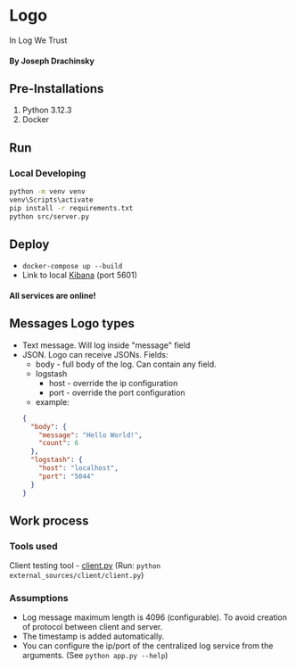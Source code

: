 # Logo
In Log We Trust

#### By Joseph Drachinsky

## Pre-Installations
1. Python 3.12.3
2. Docker

## Run
### Local Developing
```bash
python -m venv venv
venv\Scripts\activate
pip install -r requirements.txt
python src/server.py
```

## Deploy
- `docker-compose up --build`
- Link to local [Kibana](http://localhost:5601) (port 5601)
#### All services are online! 

## Messages Logo types
- Text message. Will log inside "message" field
- JSON. Logo can receive JSONs. Fields:
  - body - full body of the log. Can contain any field.
  - logstash
    - host - override the ip configuration
    - port - override the port configuration
  - example:
  ```json
  {
    "body": {
      "message": "Hello World!",
      "count": 6
    },
    "logstash": {
      "host": "localhost",
      "port": "5044"
    }
  }
  ```

## Work process
### Tools used
Client testing tool - [client.py](external_sources/client/client.py) (Run: `python external_sources/client/client.py`)

### Assumptions
- Log message maximum length is 4096 (configurable). To avoid creation of protocol between client and server.
- The timestamp is added automatically.
- You can configure the ip/port of the centralized log service from the arguments. (See `python app.py --help`)
